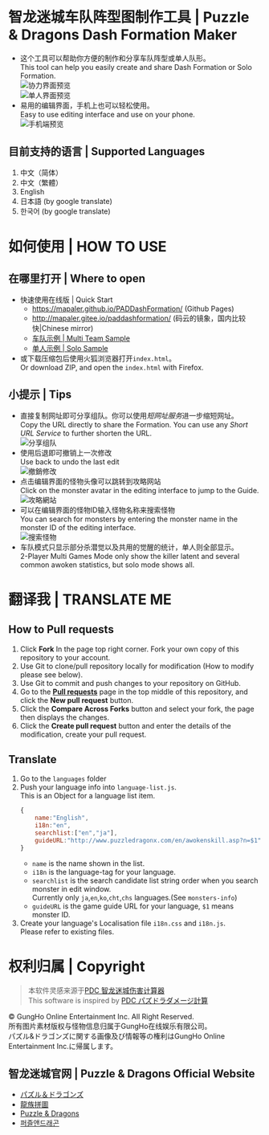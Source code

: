 ﻿智龙迷城车队阵型图制作工具 | Puzzle & Dragons Dash Formation Maker
======
* 这个工具可以帮助你方便的制作和分享车队阵型或单人队形。  
This tool can help you easily create and share Dash Formation or Solo Formation.  
![协力界面预览](https://github.com/Mapaler/PADDashFormation/raw/master/document/preview-main.png)  
![单人界面预览](https://github.com/Mapaler/PADDashFormation/raw/master/document/preview-solo.png)  
* 易用的编辑界面，手机上也可以轻松使用。  
Easy to use editing interface and use on your phone.   
![手机端预览](https://github.com/Mapaler/PADDashFormation/raw/master/document/preview-mobile.jpg)

## 目前支持的语言 | Supported Languages
1. 中文（简体）
1. 中文（繁體）
1. English
1. 日本語 (by google translate)
1. 한국어 (by google translate)

# 如何使用 | HOW TO USE
## 在哪里打开 | Where to open
* 快速使用在线版 | Quick Start  
    * https://mapaler.github.io/PADDashFormation/ (Github Pages)
    * http://mapaler.gitee.io/paddashformation/ (码云的镜象，国内比较快|Chinese mirror)
    * [车队示例 \| Multi Team Sample](https://mapaler.github.io/PADDashFormation/?data=%7B%22title%22%3A%22%E6%88%91%E7%9A%84%E6%9C%A8%E8%BD%A6%E9%98%9F%7CMy%20Wood%20Dash%20Formation%22%2C%22detail%22%3A%22%E6%88%91%E5%B9%B3%E6%97%B6%E7%9A%84%E6%9C%A8%E8%BD%A6%E9%98%9F%5Cn5%E4%B8%AASX%E5%88%9A%E5%A5%BD%E5%A4%9F%5Cn%E5%BC%80%E8%BD%A6%E4%BA%86%EF%BC%8C%E6%BB%B4%E6%BB%B4%22%2C%22team%22%3A%5B%5B%5B%7B%22id%22%3A4813%2C%22level%22%3A110%2C%22awoken%22%3A9%2C%22plus%22%3A%5B99%2C99%2C99%5D%2C%22latent%22%3A%5B20%2C20%2C20%5D%2C%22sawoken%22%3A1%7D%2C%7B%22id%22%3A2948%2C%22level%22%3A99%2C%22awoken%22%3A6%2C%22plus%22%3A%5B99%2C99%2C99%5D%2C%22latent%22%3A%5B21%2C21%2C21%5D%7D%2C%7B%22id%22%3A2948%2C%22level%22%3A99%2C%22awoken%22%3A6%2C%22plus%22%3A%5B99%2C99%2C99%5D%2C%22latent%22%3A%5B22%2C22%5D%7D%2C%7B%22id%22%3A2948%2C%22level%22%3A99%2C%22awoken%22%3A6%2C%22plus%22%3A%5B99%2C99%2C99%5D%2C%22latent%22%3A%5B19%2C19%5D%7D%2C%7B%22id%22%3A5323%2C%22level%22%3A99%2C%22awoken%22%3A9%2C%22plus%22%3A%5B99%2C99%2C99%5D%2C%22latent%22%3A%5B20%2C20%2C11%2C11%5D%7D%5D%2C%5B%7B%22id%22%3A5267%2C%22level%22%3A99%2C%22awoken%22%3A5%2C%22plus%22%3A%5B0%2C0%2C0%5D%7D%2C%7B%22id%22%3A3640%2C%22level%22%3A99%2C%22awoken%22%3A8%2C%22plus%22%3A%5B0%2C0%2C0%5D%2C%22sawoken%22%3A-1%7D%2C%7B%22id%22%3A4986%2C%22level%22%3A1%2C%22awoken%22%3A4%2C%22plus%22%3A%5B0%2C0%2C0%5D%7D%2C%7B%22id%22%3A0%7D%2C%7B%22id%22%3A0%7D%5D%5D%2C%5B%5B%7B%22id%22%3A2948%2C%22level%22%3A99%2C%22awoken%22%3A6%2C%22plus%22%3A%5B99%2C99%2C99%5D%2C%22latent%22%3A%5B22%2C13%2C13%5D%7D%2C%7B%22id%22%3A2948%2C%22level%22%3A99%2C%22awoken%22%3A6%2C%22plus%22%3A%5B99%2C99%2C99%5D%2C%22latent%22%3A%5B21%2C21%2C21%5D%7D%2C%7B%22id%22%3A2948%2C%22level%22%3A99%2C%22awoken%22%3A6%2C%22plus%22%3A%5B99%2C99%2C99%5D%2C%22latent%22%3A%5B22%2C22%2C22%5D%7D%2C%7B%22id%22%3A4813%2C%22level%22%3A110%2C%22awoken%22%3A9%2C%22plus%22%3A%5B99%2C99%2C99%5D%2C%22latent%22%3A%5B20%2C20%2C11%2C11%5D%2C%22sawoken%22%3A1%7D%2C%7B%22id%22%3A5042%2C%22level%22%3A101%2C%22awoken%22%3A9%2C%22plus%22%3A%5B99%2C99%2C99%5D%2C%22latent%22%3A%5B20%2C20%2C11%2C11%5D%2C%22sawoken%22%3A2%7D%5D%2C%5B%7B%22id%22%3A3640%2C%22level%22%3A99%2C%22awoken%22%3A8%2C%22plus%22%3A%5B0%2C0%2C0%5D%2C%22sawoken%22%3A-1%7D%2C%7B%22id%22%3A4986%2C%22level%22%3A1%2C%22awoken%22%3A4%2C%22plus%22%3A%5B0%2C0%2C0%5D%7D%2C%7B%22id%22%3A0%7D%2C%7B%22id%22%3A5267%2C%22level%22%3A1%2C%22awoken%22%3A5%2C%22plus%22%3A%5B99%2C99%2C99%5D%7D%2C%7B%22id%22%3A5267%2C%22level%22%3A1%2C%22awoken%22%3A5%2C%22plus%22%3A%5B0%2C0%2C0%5D%7D%5D%5D%5D%7D)
    * [单人示例 \| Solo Sample](https://mapaler.github.io/PADDashFormation/solo.html?data=%7B%22title%22%3A%22%E5%A4%A7%E5%8F%B7%E6%89%93%E9%87%8C%C2%B7%E4%B8%89%E9%92%88%22%2C%22detail%22%3A%22%E6%B3%A8%E6%84%8F%E5%89%8D%E9%9D%A2%E5%87%A0%E5%85%B3%E8%A6%81%E5%BF%AB%E7%82%B9%E6%89%93%EF%BC%8C%E4%B8%8D%E7%84%B6%E5%B0%8F%E6%8A%A4%E5%A3%AB2%E6%8A%80%E8%B7%B3%E4%BA%86%EF%BC%8C%E4%BC%9A%E8%A2%AB%E5%B0%81%E8%A7%89%E9%86%92%E9%98%9F%E9%95%BF%E6%8D%B6%E6%AD%BB%E3%80%82%22%2C%22team%22%3A%5B%5B%5B%7B%22id%22%3A5139%2C%22level%22%3A102%2C%22awoken%22%3A9%2C%22plus%22%3A%5B99%2C99%2C99%5D%2C%22latent%22%3A%5B17%2C17%2C11%2C11%5D%2C%22sawoken%22%3A1%7D%2C%7B%22id%22%3A4635%2C%22level%22%3A110%2C%22awoken%22%3A9%2C%22plus%22%3A%5B99%2C99%2C99%5D%2C%22latent%22%3A%5B27%2C27%2C27%5D%2C%22sawoken%22%3A2%7D%2C%7B%22id%22%3A5004%2C%22level%22%3A110%2C%22awoken%22%3A9%2C%22plus%22%3A%5B99%2C99%2C99%5D%2C%22latent%22%3A%5B17%2C17%2C17%5D%2C%22sawoken%22%3A0%7D%2C%7B%22id%22%3A4137%2C%22level%22%3A101%2C%22awoken%22%3A8%2C%22plus%22%3A%5B99%2C99%2C99%5D%2C%22latent%22%3A%5B23%2C23%2C11%2C11%5D%2C%22sawoken%22%3A1%7D%2C%7B%22id%22%3A5331%2C%22level%22%3A110%2C%22awoken%22%3A9%2C%22plus%22%3A%5B99%2C99%2C99%5D%2C%22latent%22%3A%5B18%2C18%2C11%2C11%5D%2C%22sawoken%22%3A2%7D%2C%7B%22id%22%3A5139%2C%22level%22%3A110%2C%22awoken%22%3A9%2C%22plus%22%3A%5B99%2C99%2C99%5D%2C%22latent%22%3A%5B17%2C17%2C11%2C11%5D%2C%22sawoken%22%3A2%7D%5D%2C%5B%7B%22id%22%3A4140%2C%22level%22%3A99%2C%22awoken%22%3A5%2C%22plus%22%3A%5B99%2C99%2C99%5D%7D%2C%7B%22id%22%3A4148%2C%22level%22%3A71%2C%22awoken%22%3A5%2C%22plus%22%3A%5B0%2C0%2C0%5D%7D%2C%7B%22id%22%3A5257%2C%22level%22%3A99%2C%22awoken%22%3A6%2C%22plus%22%3A%5B0%2C0%2C0%5D%7D%2C%7B%22id%22%3A5239%2C%22level%22%3A1%2C%22awoken%22%3A6%2C%22plus%22%3A%5B0%2C0%2C0%5D%7D%2C%7B%22id%22%3A4154%2C%22level%22%3A99%2C%22awoken%22%3A5%2C%22plus%22%3A%5B0%2C0%2C0%5D%7D%2C%7B%22id%22%3A4897%2C%22level%22%3A99%2C%22awoken%22%3A5%2C%22plus%22%3A%5B0%2C0%2C0%5D%7D%5D%5D%5D%7D)
* 或下载压缩包后使用火狐浏览器打开`index.html`。  
Or download ZIP, and open the `index.html` with Firefox.

## 小提示 | Tips
* 直接复制网址即可分享组队。你可以使用*短网址服务*进一步缩短网址。  
Copy the URL directly to share the Formation. You can use any *Short URL Service* to further shorten the URL.  
![分享组队](https://github.com/Mapaler/PADDashFormation/raw/master/document/tips-share.png)
* 使用后退即可撤销上一次修改  
Use back to undo the last edit  
![撤銷修改](https://github.com/Mapaler/PADDashFormation/raw/master/document/tips-undo.png)
* 点击编辑界面的怪物头像可以跳转到攻略网站  
Click on the monster avatar in the editing interface to jump to the Guide.  
![攻略網站](https://github.com/Mapaler/PADDashFormation/raw/master/document/tips-guide.png)
* 可以在编辑界面的怪物ID输入怪物名称来搜索怪物  
You can search for monsters by entering the monster name in the monster ID of the editing interface.  
![搜索怪物](https://github.com/Mapaler/PADDashFormation/raw/master/document/tips-search.png)
* 车队模式只显示部分杀潜觉以及共用的觉醒的统计，单人则全部显示。  
2-Player Multi Games Mode only show the killer latent and several common awoken statistics, but solo mode shows all.

# 翻译我 | TRANSLATE ME
## How to **Pull requests**
1. Click **Fork** In the page top right corner. Fork your own copy of this repository to your account.
1. Use Git to clone/pull repository locally for modification (How to modify please see below).
1. Use Git to commit and push changes to your repository on GitHub.
1. Go to the **[Pull requests](//github.com/puzzled-dragon/pad-helper/pulls)** page in the top middle of this repository, and click the **New pull request** button.
1. Click the **Compare Across Forks** button and select your fork, the page then displays the changes.
1. Click the **Create pull request** button and enter the details of the modification, create your pull request.

## Translate
1. Go to the `languages` folder
1. Push your language info into `language-list.js`.  
This is an Object for a language list item.
    ```js
    {
        name:"English",
        i18n:"en",
        searchlist:["en","ja"],
        guideURL:"http://www.puzzledragonx.com/en/awokenskill.asp?n=$1"
    }
    ```
    * `name` is the name shown in the list.
    * `i18n` is the language-tag for your language.
    * `searchlist` is the search candidate list string order when you search monster in edit window.  
    Currently only `ja`,`en`,`ko`,`cht`,`chs` languages.(See `monsters-info`)
    * `guideURL` is the game guide URL for your language, `$1` means monster ID.
1. Create your language's Localisation file `i18n.css` and `i18n.js`.  
Please refer to existing files.



# 权利归属 | Copyright
> 本软件灵感来源于[PDC 智龙迷城伤害计算器](https://play.google.com/store/apps/details?id=com.corombo13.paddamagecal)  
> This software is inspired by [PDC パズドラダメージ計算](https://play.google.com/store/apps/details?id=com.corombo13.paddamagecal)

© GungHo Online Entertainment Inc. All Right Reserved.  
所有图片素材版权与怪物信息归属于GungHo在线娱乐有限公司。  
パズル&ドラゴンズに関する画像及び情報等の権利はGungHo Online Entertainment Inc.に帰属します。

## 智龙迷城官网 | Puzzle & Dragons Official Website
* [パズル＆ドラゴンズ](http://pad.gungho.jp)
* [龍族拼圖](https://pad.gungho.jp/hktw/pad/)
* [Puzzle & Dragons](https://www.puzzleanddragons.us/)
* [퍼즐앤드래곤](https://pad.neocyon.com/W/)
